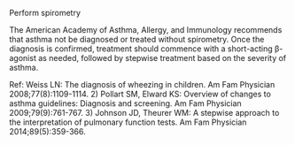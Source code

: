 Perform spirometry

The American Academy of Asthma, Allergy, and Immunology recommends that asthma not be diagnosed or treated without spirometry. Once the diagnosis is confirmed, treatment should commence with a short-acting β-agonist as needed, followed by stepwise treatment based on the severity of asthma.

Ref:  Weiss LN: The diagnosis of wheezing in children. Am Fam Physician 2008;77(8):1109-1114. 2) Pollart SM, Elward KS: Overview of changes to asthma guidelines: Diagnosis and screening. Am Fam Physician 2009;79(9):761-767. 3) Johnson JD, Theurer WM: A stepwise approach to the interpretation of pulmonary function tests. Am Fam Physician 2014;89(5):359-366.